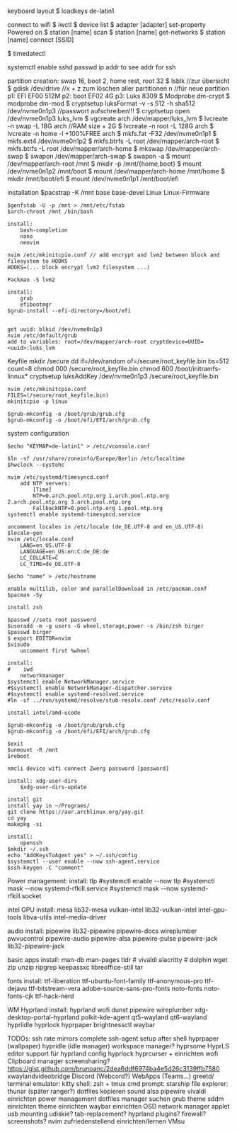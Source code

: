 keyboard layout
    $ loadkeys de-latin1

connect to wifi
    $ iwctl
    $ device list
    $ adapter [adapter] set-property Powered on
    $ station [name] scan
    $ station [name] get-networks
    $ station [name] connect [SSID]

$ timedatectl

systemctl enable sshd
passwd
ip addr to see addr for ssh



partition creation: swap 16, boot 2, home rest, root 32
    $ lsblk //zur übersicht
    $ gdisk /dev/drive //x + z zum löschen aller partitionen
    n //für neue partition
        p1: EFI EF00 512M
        p2: boot EF02 4G
        p3: Luks 8309
    $ Modprobe dm-crypt
    $ modprobe dm-mod
    $ cryptsetup luksFormat -v -s 512 -h sha512 /dev/nvme0n1p3 //passwort aufschreiben!!!
    $ cryptsetup open /dev/nvme0n1p3 luks_lvm
    $ vgcreate arch /dev/mapper/luks_lvm
    $ lvcreate -n swap -L 18G arch //RAM size + 2G
    $ lvcreate -n root -L 128G arch
    $ lvcreate -n home -l +100%FREE arch
    $ mkfs.fat -F32 /dev/nvme0n1p1
    $ mkfs.ext4 /dev/nvme0n1p2
    $ mkfs.btrfs -L root /dev/mapper/arch-root
    $ mkfs.btrfs -L root /dev/mapper/arch-home
    $ mkswap /dev/mapper/arch-swap
    $ swapon /dev/mapper/arch-swap
    $ swapon -a
    $ mount /dev/mapper/arch-root /mnt
    $ mkdir -p /mnt/{home,boot}
    $ mount /dev/nvme0n1p2 /mnt/boot
    $ mount /dev/mapper/arch-home /mnt/home
    $ mkdir /mnt/boot/efi
    $ mount /dev/nvme0n1p1 /mnt/boot/efi

installation
    $pacstrap -K /mnt base base-devel Linux Linux-Firmware


    $genfstab -U -p /mnt > /mnt/etc/fstab
    $arch-chroot /mnt /bin/bash

    install:
        bash-completion
        nano
        neovim

    nvim /etc/mkinitcpio.conf // add encrypt and lvm2 between block and filesystem to HOOKS
    HOOKS=(... block encrypt lvm2 filesystem ...)

    Packman -S lvm2

    install:
        grub
        efibootmgr
    $grub-install --efi-directory=/boot/efi


    get uuid: blkid /dev/nvme0n1p3
    nvim /etc/default/grub
    add to variables: root=/dev/mapper/arch-root cryptdevice=UUID=<uuid>:luks_lvm 

Keyfile
    mkdir /secure
    dd if=/dev/random of=/secure/root_keyfile.bin bs=512 count=8
    chmod 000 /secure/root_keyfile.bin
    chmod 600 /boot/initramfs-linnux*
    cryptsetup luksAddKey /dev/nvme0n1p3 /secure/root_keyfile.bin

    nvim /etc/mkinitcpio.conf
    FILES=(/secure/root_keyfile.bin)
    mkinitcpio -p linux

    $grub-mkconfig -o /boot/grub/grub.cfg
    $grub-mkconfig -o /boot/efi/EFI/arch/grub.cfg




system configuration

    $echo "KEYMAP=de-latin1" > /etc/vconsole.conf

    $ln -sf /usr/share/zoneinfo/Europe/Berlin /etc/localtime
    $hwclock --systohc

    nvim /etc/systemd/timesyncd.conf
        add NTP servers:
            [Time]
            NTP=0.arch.pool.ntp.org 1.arch.pool.ntp.org 2.arch.pool.ntp.org 3.arch.pool.ntp.org 
            FallbackNTP=0.pool.ntp.org 1.pool.ntp.org
    systemctl enable systemd-timesyncd.service

    uncomment locales in /etc/locale (de_DE.UTF-8 and en_US.UTF-8)
    $locale-gen
    nvim /etc/locale.conf
        LANG=en_US.UTF-8
        LANGUAGE=en_US:en:C:de_DE:de
        LC_COLLATE=C
        LC_TIME=de_DE.UTF-8

    $echo "name" > /etc/hostname

    enable multilib, color and parallelDownload in /etc/pacman.conf
    $pacman -Sy

    install zsh

    $passwd //sets root password
    $useradd -m -g users -G wheel,storage,power -s /bin/zsh birger
    $passwd birger
    $ export EDITOR=nvim
    $visudo 
        uncomment first %wheel

    install:
    #    iwd
        networkmanager
    $systemctl enable NetworkManager.service
    #$systemctl enable NetworkManager-dispatcher.service
    #$systemctl enable systemd-resolved.service
    #ln -sf ../run/systemd/resolve/stub-resolv.conf /etc/resolv.conf

    install intel/amd-ucode

    $grub-mkconfig -o /boot/grub/grub.cfg
    $grub-mkconfig -o /boot/efi/EFI/arch/grub.cfg

    $exit
    $unmount -R /mnt
    $reboot
    
    nmcli device wifi connect Zwerg password [password]

    install: xdg-user-dirs
        $xdg-user-dirs-update

    install git
    install yay in ~/Programs/
    git clone https://aur.archlinux.org/yay.git
    cd yay
    makepkg -si

    install:
        openssh
    $mkdir ~/.ssh
    echo "AddKeysToAgent yes" > ~/.ssh/config
    $systemctl --user enable --now ssh-agent.service
    $ssh-keygen -C "comment"

Power management:
    install:
        tlp
    #systemctl enable --now tlp
    #systemctl mask --now systemd-rfkill.service
    #systemctl mask --now systemd-rfkill.socket

         
intel GPU install:
    mesa
    lib32-mesa
    vulkan-intel
    lib32-vulkan-intel
    intel-gpu-tools
    libva-utils
    intel-media-driver

audio install:
    pipewire
    lib32-pipewire
    pipewire-docs
    wireplumber
    pwvucontrol
    pipewire-audio
    pipewire-alsa
    pipewire-pulse
    pipewire-jack
    lib32-pipewire-jack

basic apps install:
    man-db
    man-pages
    tldr
    # vivaldi
    alacritty
    # dolphin
    wget
    zip
    unzip
    ripgrep
    keepassxc
    libreoffice-still
    tar

fonts install:
    ttf-liberation
    ttf-ubuntu-font-family
    ttf-anonymous-pro
    ttf-dejavu
    ttf-bitstream-vera
    adobe-source-sans-pro-fonts
    noto-fonts
    noto-fonts-cjk
    ttf-hack-nerd

WM Hyprland install:
    hyprland
    wofi
    dunst
    pipewire
    wireplumber
    xdg-desktop-portal-hyprland
    polkit-kde-agent
    qt5-wayland
    qt6-wayland
    hyprlidle
    hyprlock
    hyprpaper
    brightnessctl
    waybar


TODOs:
ssh
rate mirrors
complete ssh-agent setup after shell
hyprpaper (wallpaper)
hypridle (idle manager)
workspace manager? hyprsome
HyprLS editor support für hyprland config
hyprlock
hyprcurser + einrichten
wofi
Clipboard manager
screensharing? https://gist.github.com/brunoanc/2dea6ddf6974ba4e5d26c3139ffb7580
xwaylandvideobridge
Discord (Webcord?)
WebApps (Teams...)
greetd/
terminal emulator: kitty
shell: zsh + tmux
cmd prompt: starship
file explorer: thunar (später ranger?)
dotfiles kopieren
sound alsa pipewire
vivaldi einrichten
power management
dotfiles manager suchen
grub theme
sddm einrichten
theme einrichten
waybar einrichten
OSD
network manager applet
usb mounting udiskie?
tab-replacement?
hyprland plugins?
firewall?
screenshots?
nvim zufriedenstellend einrichten/lernen
VMsu
